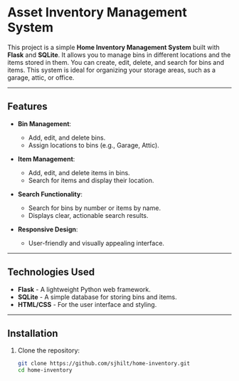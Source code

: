 # Asset Inventory Management System

This project is a simple **Home Inventory Management System** built with **Flask** and **SQLite**. It allows you to manage bins in different locations and the items stored in them. You can create, edit, delete, and search for bins and items. This system is ideal for organizing your storage areas, such as a garage, attic, or office.

---

## Features

- **Bin Management**:
  - Add, edit, and delete bins.
  - Assign locations to bins (e.g., Garage, Attic).

- **Item Management**:
  - Add, edit, and delete items in bins.
  - Search for items and display their location.

- **Search Functionality**:
  - Search for bins by number or items by name.
  - Displays clear, actionable search results.

- **Responsive Design**:
  - User-friendly and visually appealing interface.

---

## Technologies Used

- **Flask** - A lightweight Python web framework.
- **SQLite** - A simple database for storing bins and items.
- **HTML/CSS** - For the user interface and styling.

---

## Installation

1. Clone the repository:
   ```bash
   git clone https://github.com/sjhilt/home-inventory.git
   cd home-inventory
